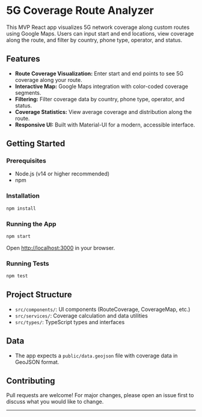 # 5G Coverage Route Analyzer

This MVP React app visualizes 5G network coverage along custom routes using Google Maps. Users can input start and end locations, view coverage along the route, and filter by country, phone type, operator, and status.

## Features

- **Route Coverage Visualization:** Enter start and end points to see 5G coverage along your route.
- **Interactive Map:** Google Maps integration with color-coded coverage segments.
- **Filtering:** Filter coverage data by country, phone type, operator, and status.
- **Coverage Statistics:** View average coverage and distribution along the route.
- **Responsive UI:** Built with Material-UI for a modern, accessible interface.

## Getting Started

### Prerequisites

- Node.js (v14 or higher recommended)
- npm

### Installation

```bash
npm install
```

### Running the App

```bash
npm start
```
Open [http://localhost:3000](http://localhost:3000) in your browser.

### Running Tests

```bash
npm test
```

## Project Structure

- `src/components/`: UI components (RouteCoverage, CoverageMap, etc.)
- `src/services/`: Coverage calculation and data utilities
- `src/types/`: TypeScript types and interfaces

## Data

- The app expects a `public/data.geojson` file with coverage data in GeoJSON format.

## Contributing

Pull requests are welcome! For major changes, please open an issue first to discuss what you would like to change.

---

<!--
## Future Enhancements

- User authentication
- Exporting coverage reports
- Multi-route comparison
- Mobile app version

## API Reference

(To be added)
-->

